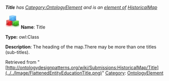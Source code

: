 ___Title__ has [Category:OntologyElement](../../Category/OntologyElement "Category:OntologyElement") and is an [element of](../../Property/ElementOf "Property:ElementOf") [HistoricalMap](../../Submissions/HistoricalMap "Submissions:HistoricalMap")_


  




[![Class](../../images/thumb/2/27/Class.gif/45px-Class.gif)](../../Image/Class.gif "Class")
__Name__: Title 


__Type:__ owl:Class 


__Description__: The heading of the map.There may be more than one titles (sub-titles). 





Retrieved from "[http://ontologydesignpatterns.org/wiki/Submissions:HistoricalMap/Title](../../Image/FlattenedEntityEducationTitle.png)"
 [Category](http://ontologydesignpatterns.org/wiki/Special:Categories "Special:Categories"): [OntologyElement](../../Category/OntologyElement "Category:OntologyElement")